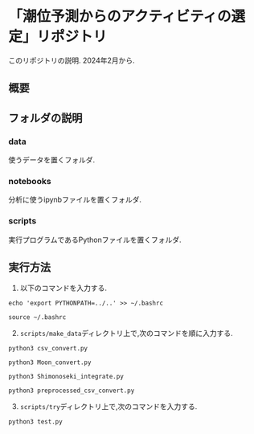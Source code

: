 # 「潮位予測からのアクティビティの選定」リポジトリ
このリポジトリの説明.
2024年2月から.

## 概要

## フォルダの説明
### data
使うデータを置くフォルダ.

### notebooks
分析に使うipynbファイルを置くフォルダ.

### scripts
実行プログラムであるPythonファイルを置くフォルダ.

## 実行方法
1. 以下のコマンドを入力する.
~~~
echo 'export PYTHONPATH=../..' >> ~/.bashrc
~~~
~~~
source ~/.bashrc
~~~

2. `scripts/make_data`ディレクトリ上で,次のコマンドを順に入力する.
  ~~~
  python3 csv_convert.py
  ~~~
  ~~~
  python3 Moon_convert.py
  ~~~
  ~~~
  python3 Shimonoseki_integrate.py
  ~~~
  ~~~
  python3 preprocessed_csv_convert.py
  ~~~

3. `scripts/try`ディレクトリ上で,次のコマンドを入力する.
~~~
python3 test.py
~~~